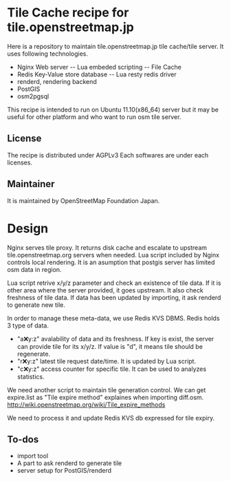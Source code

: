 Tile Cache recipe for tile.openstreetmap.jp
=========

Here is a repository to maintain tile.openstreetmap.jp tile cache/tile server.
It uses following technologies.

- Nginx Web server
-- Lua embeded scripting 
-- File Cache
- Redis Key-Value store database
-- Lua resty redis driver
- renderd, rendering backend
- PostGIS
- osm2pgsql

This recipe is intended to run on Ubuntu 11.10(x86_64) server but it may be
useful for other platform and who want to run osm tile server.


License
-- 

The recipe is distributed under AGPLv3
Each softwares are  under each licenses.

Maintainer
--

It is maintained by OpenStreetMap Foundation Japan.


Design
==

Nginx serves tile proxy. It returns disk cache and escalate to upstream
tile.openstreetmap.org servers when needed.
Lua script included by Nginx controls local rendering.
It is an asumption that postgis server has limited osm data in region.

Lua script retrive x/y/z parameter and check an existence of 
tile data. If it is other area where the server provided, it goes upstream.
It also check freshness of tile data. If data has been updated by importing,
it ask renderd to generate new tile.

In order to manage these meta-data, we use Redis KVS DBMS.
Redis holds 3 type of data.

- "a:x:y:z" avalability of data and its freshness. If key is exist, the server
 can provide tile for its x/y/z. If value is "d", it means tile should be regenerate.
- "r:x:y:z" latest tile request date/time. It is updated by Lua script.
- "c:x:y:z" access counter for specific tile. It can be used to analyzes 
 statistics.

We need another script to maintain tile generation control.
We can get expire.list as "Tile expire method" explaines when importing diff.osm.
http://wiki.openstreetmap.org/wiki/Tile_expire_methods

We need to process it and update Redis KVS db expressed for tile expiry.


To-dos
--

- import tool
- A part to ask renderd to generate tile
- server setup for PostGIS/renderd


 
 
 

